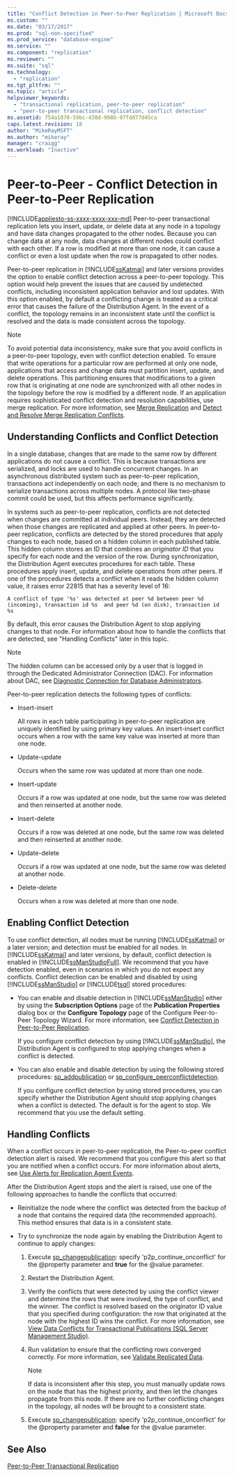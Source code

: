 ```yaml
---
title: "Conflict Detection in Peer-to-Peer Replication | Microsoft Docs"
ms.custom: ""
ms.date: "03/17/2017"
ms.prod: "sql-non-specified"
ms.prod_service: "database-engine"
ms.service: ""
ms.component: "replication"
ms.reviewer: ""
ms.suite: "sql"
ms.technology: 
  - "replication"
ms.tgt_pltfrm: ""
ms.topic: "article"
helpviewer_keywords: 
  - "transactional replication, peer-to-peer replication"
  - "peer-to-peer transactional replication, conflict detection"
ms.assetid: 754a1070-59bc-438d-998b-97fdd77d45ca
caps.latest.revision: 18
author: "MikeRayMSFT"
ms.author: "mikeray"
manager: "craigg"
ms.workload: "Inactive"
---
```

# Peer-to-Peer - Conflict Detection in Peer-to-Peer Replication
[!INCLUDE[appliesto-ss-xxxx-xxxx-xxx-md](../../../includes/appliesto-ss-xxxx-xxxx-xxx-md.md)]
  Peer-to-peer transactional replication lets you insert, update, or delete data at any node in a topology and have data changes propagated to the other nodes. Because you can change data at any node, data changes at different nodes could conflict with each other. If a row is modified at more than one node, it can cause a conflict or even a lost update when the row is propagated to other nodes.  
  
 Peer-to-peer replication in [!INCLUDE[ssKatmai](../../../includes/sskatmai-md.md)] and later versions provides the option to enable conflict detection across a peer-to-peer topology. This option would help prevent the issues that are caused by undetected conflicts, including inconsistent application behavior and lost updates. With this option enabled, by default a conflicting change is treated as a critical error that causes the failure of the Distribution Agent. In the event of a conflict, the topology remains in an inconsistent state until the conflict is resolved and the data is made consistent across the topology.  
  
> [!NOTE]  
>  To avoid potential data inconsistency, make sure that you avoid conflicts in a peer-to-peer topology, even with conflict detection enabled. To ensure that write operations for a particular row are performed at only one node, applications that access and change data must partition insert, update, and delete operations. This partitioning ensures that modifications to a given row that is originating at one node are synchronized with all other nodes in the topology before the row is modified by a different node. If an application requires sophisticated conflict detection and resolution capabilities, use merge replication. For more information, see [Merge Replication](../../../relational-databases/replication/merge/merge-replication.md) and [Detect and Resolve Merge Replication Conflicts](../../../relational-databases/replication/merge/advanced-merge-replication-resolve-merge-replication-conflicts.md).  
  
## Understanding Conflicts and Conflict Detection  
 In a single database, changes that are made to the same row by different applications do not cause a conflict. This is because transactions are serialized, and locks are used to handle concurrent changes. In an asynchronous distributed system such as peer-to-peer replication, transactions act independently on each node; and there is no mechanism to serialize transactions across multiple nodes. A protocol like two-phase commit could be used, but this affects performance significantly.  
  
 In systems such as peer-to-peer replication, conflicts are not detected when changes are committed at individual peers. Instead, they are detected when those changes are replicated and applied at other peers. In peer-to-peer replication, conflicts are detected by the stored procedures that apply changes to each node, based on a hidden column in each published table. This hidden column stores an ID that combines an *originator ID* that you specify for each node and the version of the row. During synchronization, the Distribution Agent executes procedures for each table. These procedures apply insert, update, and delete operations from other peers. If one of the procedures detects a conflict when it reads the hidden column value, it raises error 22815 that has a severity level of 16:  
  
 `A conflict of type '%s' was detected at peer %d between peer %d (incoming), transaction id %s  and peer %d (on disk), transaction id %s`  
  
 By default, this error causes the Distribution Agent to stop applying changes to that node. For information about how to handle the conflicts that are detected, see "Handling Conflicts" later in this topic.  
  
> [!NOTE]  
>  The hidden column can be accessed only by a user that is logged in through the Dedicated Administrator Connection (DAC). For information about DAC, see [Diagnostic Connection for Database Administrators](../../../database-engine/configure-windows/diagnostic-connection-for-database-administrators.md).  
  
 Peer-to-peer replication detects the following types of conflicts:  
  
-   Insert-insert  
  
     All rows in each table participating in peer-to-peer replication are uniquely identified by using primary key values. An insert-insert conflict occurs when a row with the same key value was inserted at more than one node.  
  
-   Update-update  
  
     Occurs when the same row was updated at more than one node.  
  
-   Insert-update  
  
     Occurs if a row was updated at one node, but the same row was deleted and then reinserted at another node.  
  
-   Insert-delete  
  
     Occurs if a row was deleted at one node, but the same row was deleted and then reinserted at another node.  
  
-   Update-delete  
  
     Occurs if a row was updated at one node, but the same row was deleted at another node.  
  
-   Delete-delete  
  
     Occurs when a row was deleted at more than one node.  
  
## Enabling Conflict Detection  
 To use conflict detection, all nodes must be running [!INCLUDE[ssKatmai](../../../includes/sskatmai-md.md)] or a later version; and detection must be enabled for all nodes. In [!INCLUDE[ssKatmai](../../../includes/sskatmai-md.md)] and later versions, by default, conflict detection is enabled in [!INCLUDE[ssManStudioFull](../../../includes/ssmanstudiofull-md.md)]. We recommend that you have detection enabled, even in scenarios in which you do not expect any conflicts. Conflict detection can be enabled and disabled by using [!INCLUDE[ssManStudio](../../../includes/ssmanstudio-md.md)] or [!INCLUDE[tsql](../../../includes/tsql-md.md)] stored procedures:  
  
-   You can enable and disable detection in [!INCLUDE[ssManStudio](../../../includes/ssmanstudio-md.md)] either by using the **Subscription Options** page of the **Publication Properties** dialog box or the **Configure Topology** page of the Configure Peer-to-Peer Topology Wizard. For more information, see [Conflict Detection in Peer-to-Peer Replication](../../../relational-databases/replication/transactional/peer-to-peer-conflict-detection-in-peer-to-peer-replication.md).  
  
     If you configure conflict detection by using [!INCLUDE[ssManStudio](../../../includes/ssmanstudio-md.md)], the Distribution Agent is configured to stop applying changes when a conflict is detected.  
  
-   You can also enable and disable detection by using the following stored procedures: [sp_addpublication](../../../relational-databases/system-stored-procedures/sp-addpublication-transact-sql.md) or [sp_configure_peerconflictdetection](../../../relational-databases/system-stored-procedures/sp-configure-peerconflictdetection-transact-sql.md).  
  
     If you configure conflict detection by using stored procedures, you can specify whether the Distribution Agent should stop applying changes when a conflict is detected. The default is for the agent to stop. We recommend that you use the default setting.  
  
## Handling Conflicts  
 When a conflict occurs in peer-to-peer replication, the Peer-to-peer conflict detection alert is raised. We recommend that you configure this alert so that you are notified when a conflict occurs. For more information about alerts, see [Use Alerts for Replication Agent Events](../../../relational-databases/replication/agents/use-alerts-for-replication-agent-events.md).  
  
 After the Distribution Agent stops and the alert is raised, use one of the following approaches to handle the conflicts that occurred:  
  
-   Reinitialize the node where the conflict was detected from the backup of a node that contains the required data (the recommended approach). This method ensures that data is in a consistent state.  
  
-   Try to synchronize the node again by enabling the Distribution Agent to continue to apply changes:  
  
    1.  Execute [sp_changepublication](../../../relational-databases/system-stored-procedures/sp-changepublication-transact-sql.md): specify 'p2p_continue_onconflict' for the @property parameter and **true** for the @value parameter.  
  
    2.  Restart the Distribution Agent.  
  
    3.  Verify the conflicts that were detected by using the conflict viewer and determine the rows that were involved, the type of conflict, and the winner. The conflict is resolved based on the originator ID value that you specified during configuration: the row that originated at the node with the highest ID wins the conflict. For more information, see [View Data Conflicts for Transactional Publications &#40;SQL Server Management Studio&#41;](../../../relational-databases/replication/view-data-conflicts-for-transactional-publications-sql-server-management-studio.md).  
  
    4.  Run validation to ensure that the conflicting rows converged correctly. For more information, see [Validate Replicated Data](../../../relational-databases/replication/validate-replicated-data.md).  
  
        > [!NOTE]  
        >  If data is inconsistent after this step, you must manually update rows on the node that has the highest priority, and then let the changes propagate from this node. If there are no further conflicting changes in the topology, all nodes will be brought to a consistent state.  
  
    5.  Execute [sp_changepublication](../../../relational-databases/system-stored-procedures/sp-changepublication-transact-sql.md): specify 'p2p_continue_onconflict' for the @property parameter and **false** for the @value parameter.  
  
## See Also  
 [Peer-to-Peer Transactional Replication](../../../relational-databases/replication/transactional/peer-to-peer-transactional-replication.md)  
  
  
